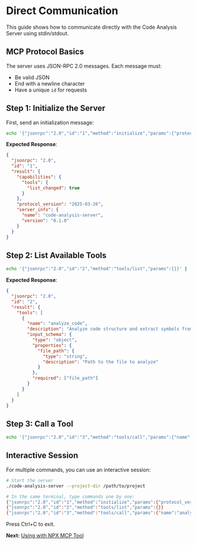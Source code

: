 # Direct Communication

This guide shows how to communicate directly with the Code Analysis Server using stdin/stdout.

## MCP Protocol Basics

The server uses JSON-RPC 2.0 messages. Each message must:
- Be valid JSON
- End with a newline character
- Have a unique `id` for requests

## Step 1: Initialize the Server

First, send an initialization message:

```bash
echo '{"jsonrpc":"2.0","id":"1","method":"initialize","params":{"protocol_version":"2025-03-26"}}' | ./code-analysis-server --project-dir /path/to/project
```

**Expected Response**:
```json
{
  "jsonrpc": "2.0",
  "id": "1",
  "result": {
    "capabilities": {
      "tools": {
        "list_changed": true
      }
    },
    "protocol_version": "2025-03-26",
    "server_info": {
      "name": "code-analysis-server",
      "version": "0.1.0"
    }
  }
}
```

## Step 2: List Available Tools

```bash
echo '{"jsonrpc":"2.0","id":"2","method":"tools/list","params":{}}' | ./code-analysis-server --project-dir /path/to/project
```

**Expected Response**:
```json
{
  "jsonrpc": "2.0",
  "id": "2",
  "result": {
    "tools": [
      {
        "name": "analyze_code",
        "description": "Analyze code structure and extract symbols from a file",
        "input_schema": {
          "type": "object",
          "properties": {
            "file_path": {
              "type": "string",
              "description": "Path to the file to analyze"
            }
          },
          "required": ["file_path"]
        }
      }
    ]
  }
}
```

## Step 3: Call a Tool

```bash
echo '{"jsonrpc":"2.0","id":"3","method":"tools/call","params":{"name":"analyze_code","arguments":{"file_path":"src/main.py"}}}' | ./code-analysis-server --project-dir /path/to/project
```

## Interactive Session

For multiple commands, you can use an interactive session:

```bash
# Start the server
./code-analysis-server --project-dir /path/to/project

# In the same terminal, type commands one by one:
{"jsonrpc":"2.0","id":"1","method":"initialize","params":{"protocol_version":"2025-03-26"}}
{"jsonrpc":"2.0","id":"2","method":"tools/list","params":{}}
{"jsonrpc":"2.0","id":"3","method":"tools/call","params":{"name":"analyze_code","arguments":{"file_path":"src/main.py"}}}
```

Press Ctrl+C to exit.

**Next:** [Using with NPX MCP Tool](07-npx-mcp-tool.md)